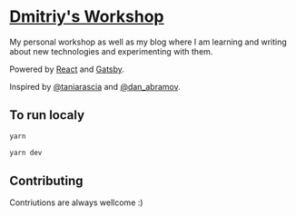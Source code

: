 # [Dmitriy's Workshop](https://dmitriyaa.github.io)

My personal workshop as well as my blog where I am learning and writing about new technologies and experimenting with them.

Powered by [React](https://reactjs.org/) and [Gatsby](https://github.com/gatsbyjs/gatsby-starter-blog).

Inspired by [@taniarascia](https://twitter.com/taniarascia) and [@dan_abramov](https://twitter.com/dan_abramov).

## To run localy

```bash
yarn
```

```bash
yarn dev
```

## Contributing

Contriutions are always wellcome :)
